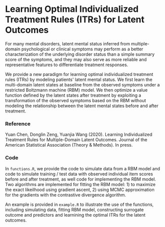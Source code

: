 # Learning Optimal Individualized Treatment Rules (ITRs) for Latent Outcomes

For many mental disorders, latent mental status inferred from multiple-domain psychological or clinical symptoms may perform as a better characterization of the underlying disorder status than a simple summary score of the symptoms, and they may also serve as more reliable and representative features to differentiate treatment responses.

We provide a new paradigm for learning optimal individualized treatment rules (ITRs) by modeling patients' latent mental status.  We first learn the multi-domain latent states at baseline from the observed symptoms under a restricted Boltzmann machine (RBM) model. We then optimize a value function defined by the latent states after treatment by exploiting a transformation of the observed symptoms based on the RBM without modeling the relationship between the latent mental states before and after treatment.


### Reference
Yuan Chen, Donglin Zeng, Yuanjia Wang (2020). Learning Individualized Treatment Rules for Multiple-Domain Latent Outcomes. Journal of the American Statistical Association (Theory & Methods). In press.

### Code 
In ```functions.R```, we provide the code to simulate data from a RBM model and code to simulate training / test data with observed individual item scores before and after treatment, as well code for implementing the RBM model. Two algorithms are implemented for fitting the RBM model: 1) to maximize the exact likeilhood using gradient ascent, 2) using MCMC approximation for the gradients with the contrastive divergence algorithm. 

An example is provided in ```example.R``` to illustrate the use of the functions, including simulating data, fitting RBM model, constructing surrogate outcome and predictors and learnining the optimal ITRs for the latent outcomes.

